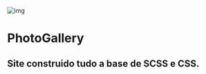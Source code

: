 ![img](https://user-images.githubusercontent.com/6175226/120708021-69d80980-c491-11eb-9ca9-210d117fcb00.jpg)

# PhotoGallery

## Site construido tudo a base de SCSS e CSS. 
